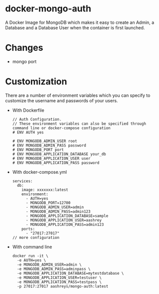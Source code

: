 # docker-mongo-auth
A Docker Image for MongoDB which makes it easy to create an Admin, a Database and a Database User when the container is first launched.

# Changes
- mongo port


# Customization
There are a number of environment variables which you can specify to customize the username and passwords of your users.

- With Dockerfile
  ```
  // Auth Configuration.
  // These environment variables can also be specified through command line or docker-compose configuration
  # ENV AUTH yes

  # ENV MONGODB_ADMIN_USER root
  # ENV MONGODB_ADMIN_PASS password
  # ENV MONGODB_PORT port
  # ENV MONGODB_APPLICATION_DATABASE your_db
  # ENV MONGODB_APPLICATION_USER user
  # ENV MONGODB_APPLICATION_PASS password
  ```

- With docker-compose.yml
  ```
  services:
    db:
      image: xxxxxxx:latest
      environment:
        - AUTH=yes
        - MONGODB_PORT=12700
        - MONGODB_ADMIN_USER=admin
        - MONGODB_ADMIN_PASS=admin123
        - MONGODB_APPLICATION_DATABASE=sample
        - MONGODB_APPLICATION_USER=aashrey
        - MONGODB_APPLICATION_PASS=admin123
      ports:
        - "27017:27017"
  // more configuration
  ```

- With command line
  ```
  docker run -it \
    -e AUTH=yes \
    -e MONGODB_ADMIN_USER=admin \
    -e MONGODB_ADMIN_PASS=adminpass \
    -e MONGODB_APPLICATION_DATABASE=mytestdatabase \
    -e MONGODB_APPLICATION_USER=testuser \
    -e MONGODB_APPLICATION_PASS=testpass \
    -p 27017:27017 aashreys/mongo-auth:latest
  ```
